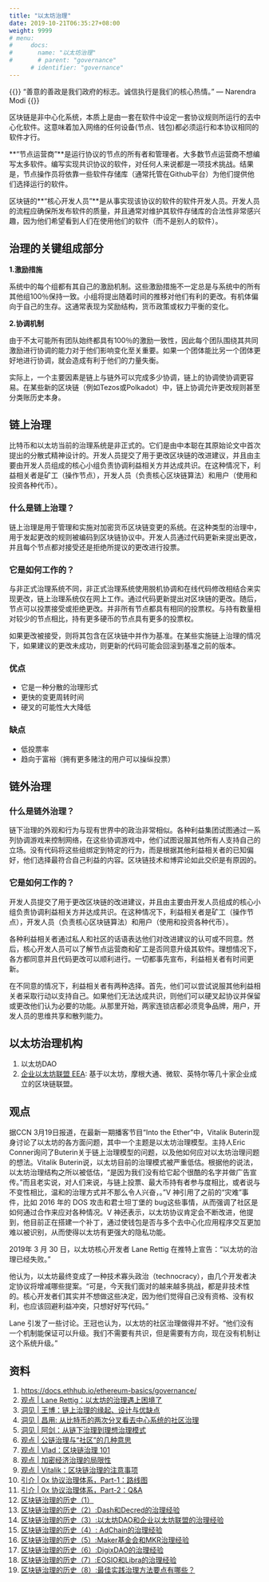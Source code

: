 ```yaml
---
title: "以太坊治理"
date: 2019-10-21T06:35:27+08:00
weight: 9999
# menu:
#     docs:
#       name: "以太坊治理"
#       # parent: "governance"
      # identifier: "governance"
---
```



{{<adm type="note">}}
“善意的善政是我们政府的标志。诚信执行是我们的核心热情。” — Narendra Modi
{{</adm>}}

区块链是非中心化系统，本质上是由一套在软件中设定一套协议规则所运行的去中心化软件。这意味着加入网络的任何设备(节点、钱包)都必须运行和本协议相同的软件才行。

**“节点运营商”**是运行协议的节点的所有者和管理者。大多数节点运营商不想编写太多软件。编写实现共识协议的软件，对任何人来说都是一项技术挑战。结果是，节点操作员将依靠一些软件存储库（通常托管在Github平台）为他们提供他们选择运行的软件。

区块链的**“核心开发人员”**是从事实现该协议的软件的软件开发人员。开发人员的流程应确保所发布软件的质量，并且通常对维护其软件存储库的合法性非常感兴趣，因为他们希望看到人们在使用他们的软件（而不是别人的软件）。



## 治理的关键组成部分

**1.激励措施**

系统中的每个组都有其自己的激励机制。这些激励措施不一定总是与系统中的所有其他组100％保持一致。小组将提出随着时间的推移对他们有利的更改。有机体偏向于自己的生存。这通常表现为奖励结构，货币政策或权力平衡的变化。

**2.协调机制**

由于不太可能所有团队始终都具有100％的激励一致性，因此每个团队围绕其共同激励进行协调的能力对于他们影响变化至关重要。如果一个团体能比另一个团体更好地进行协调，就会造成有利于他们的力量失衡。

实际上，一个主要因素是链上与链外可以完成多少协调，链上的协调使协调更容易。在某些新的区块链（例如Tezos或Polkadot）中，链上协调允许更改规则甚至分类账历史本身。



## 链上治理

比特币和以太坊当前的治理系统是非正式的。它们是由中本聪在其原始论文中首次提出的分散式精神设计的。开发人员提交了用于更改区块链的改进建议，并且由主要由开发人员组成的核心小组负责协调利益相关方并达成共识。在这种情况下，利益相关者是矿工（操作节点），开发人员（负责核心区块链算法）和用户（使用和投资各种代币）。

### 什么是链上治理？

链上治理是用于管理和实施对加密货币区块链变更的系统。在这种类型的治理中，用于发起更改的规则被编码到区块链协议中。开发人员通过代码更新来提出更改，并且每个节点都对接受还是拒绝所提议的更改进行投票。

### 它是如何工作的？

与非正式治理系统不同，非正式治理系统使用脱机协调和在线代码修改相结合来实现更改，链上治理系统仅在网上工作。通过代码更新提出对区块链的更改。随后，节点可以投票接受或拒绝更改。并非所有节点都具有相同的投票权。与持有数量相对较少的节点相比，持有更多硬币的节点具有更多的投票权。

如果更改被接受，则将其包含在区块链中并作为基准。在某些实施链上治理的情况下，如果建议的更改未成功，则更新的代码可能会回滚到基准之前的版本。

### 优点

- 它是一种分散的治理形式
- 更快的变更周转时间
- 硬叉的可能性大大降低

### 缺点

- 低投票率
- 趋向于富裕（拥有更多赌注的用户可以操纵投票）

## 链外治理

### 什么是链外治理？

链下治理的外观和行为与现有世界中的政治非常相似。各种利益集团试图通过一系列协调游戏来控制网络，在这些协调游戏中，他们试图说服其他所有人支持自己的立场。没有代码将这些组绑定到特定的行为，而是根据其他利益相关者的已知偏好，他们选择最符合自己利益的内容。区块链技术和博弈论如此交织是有原因的。

### 它是如何工作的？

开发人员提交了用于更改区块链的改进建议，并且由主要由开发人员组成的核心小组负责协调利益相关方并达成共识。在这种情况下，利益相关者是矿工（操作节点），开发人员（负责核心区块链算法）和用户（使用和投资各种代币）。

各种利益相关者通过私人和社区的话语表达他们对改进建议的认可或不同意。然后，核心开发人员可以了解节点运营商和矿工是否同意升级其软件。理想情况下，各方都同意并且代码更改可以顺利进行。一切都事先宣布，利益相关者有时间更新。

在不同意的情况下，利益相关者有两种选择。首先，他们可以尝试说服其他利益相关者采取行动以支持自己。如果他们无法达成共识，则他们可以硬叉起协议并保留或更改他们认为必要的功能。从那里开始，两家连锁店都必须竞争品牌，用户，开发人员的思维共享和散列能力。

## 以太坊治理机构



1. 以太坊DAO
2. [企业以太坊联盟 EEA](https://entethalliance.org/): 基于以太坊，摩根大通、微软、英特尔等几十家企业成立的区块链联盟。

## 观点

据CCN 3月19日报道，在最新一期播客节目“Into the Ether”中，Vitalik Buterin现身讨论了以太坊的各方面问题，其中一个主题是以太坊治理模型。主持人Eric Conner询问了Buterin关于链上治理模型的问题，以及他如何应对以太坊治理问题的想法。Vitalik Buterin说，以太坊目前的治理模式被严重低估。根据他的说法，以太坊治理结构之所以被低估，“是因为我们没有给它起个很酷的名字并做广告宣传。”而且老实说，对人们来说，与链上投票、最大币持有者参与度相比，或者说与不变性相比，温和的治理方式并不那么令人兴奋，。”V 神引用了之前的“灾难”事件，比如 2016 年的 DOS 攻击和君士坦丁堡的 bug这些事情，从而强调了社区是如何通过合作来应对各种情况。V 神还表示，以太坊协议肯定会不断改进，他提到，他目前正在搭建一个补丁，通过使钱包是否与多个去中心化应用程序交互更加难以被识别，从而使得以太坊有更强大的隐私功能。



2019年 3 月 30 日，以太坊核心开发者 Lane Rettig 在推特上宣告：“以太坊的治理已经失败。”

他认为，以太坊最终变成了一种技术寡头政治（technocracy），由几个开发者决定协议将增减哪些提案。“可是，今天我们面对的越来越多挑战，都是非技术性的。核心开发者们其实并不想做这些决定，因为他们觉得自己没有资格、没有权利，也应该回避利益冲突，只想好好写代码。”

Lane 引发了一些讨论。王冠也认为，以太坊的社区治理做得并不好。“他们没有一个机制能保证可以升级。我们不需要有共识，但是需要有方向，现在没有机制让这个系统升级。”


## 资料

1. https://docs.ethhub.io/ethereum-basics/governance/
2. [观点 | Lane Rettig：以太坊的治理遇上困境了](https://ethfans.org/posts/ethereum-governance-is-stuck-by-lane)
3. [洞见 | 王博：链上治理的缘起、设计与优缺点](https://ethfans.org/posts/origins-designs-and-advantages-of-on-chain-governance)
4. [洞见 | 昌用: 从比特币的两次分叉看去中心系统的社区治理](https://ethfans.org/posts/community-governance-of-decentralized-systems-by-changyong)
5. [洞见 | 阿剑：从链下治理到理想治理模式](https://ethfans.org/posts/from-offline-governance-to-ideal-mode)
6. [观点 | 公链治理与“社区”的几种意思](https://ethfans.org/posts/governance-in-public-blockchain-and-meanings-of-community)
7. [观点 | Vlad：区块链治理 101](https://ethfans.org/posts/blockchain-governance-101)
8. [观点 | 加密经济治理的局限性](https://ethfans.org/posts/the-limits-of-crypto-economic-governance)
9. [观点 | Vitalik：区块链治理的注意事项](https://ethfans.org/posts/vitalik-voting)
10. [引介 | 0x 协议治理体系，Part-1：路线图](https://ethfans.org/posts/governance-in-0x-protocol-part-1)
11. [引介 | 0x 协议治理体系，Part-2：Q&A](https://ethfans.org/posts/governance-in-0x-protocol-part-2)
12. [区块链治理的历史（1）](https://bihu.com/article/1447606608)
13. [区块链治理的历史（2）:Dash和Decred的治理经验](https://bihu.com/article/1909895795)[
    ](https://bihu.com/article/1909895795)
14. [区块链治理的历史（3）:以太坊DAO和企业以太坊联盟的治理经验](https://bihu.com/article/1547682870)[
    ](https://bihu.com/article/1547682870)
15. [区块链治理的历史（4）: AdChain的治理经验](https://bihu.com/article/1113620895)[
    ](https://bihu.com/article/1113620895)
16. [区块链治理的历史（5）:Maker基金会和MKR治理经验](https://bihu.com/article/1416018243)[
    ](https://bihu.com/article/1416018243)
17. [区块链治理的历史（6）:DigixDAO的治理经验](https://bihu.com/article/1194517722)[
    ](https://bihu.com/article/1194517722)
18. [区块链治理的历史（7）:EOSIO和Libra的治理经验](https://bihu.com/article/1366421639)[
    ](https://bihu.com/article/1366421639)
19. [区块链治理的历史（8）:最佳实践治理方法要点有哪些？](https://bihu.com/article/1060157921)[
    ](https://bihu.com/article/1060157921)